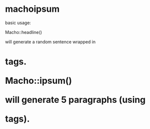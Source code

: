machoipsum
==========

basic usage:
  
  Macho::headline()

will generate a random sentence wrapped in <h1> tags.

  Macho::ipsum()
  
will generate 5 paragraphs (using <p> tags).
